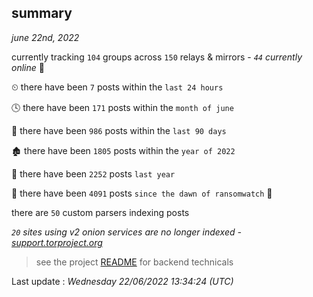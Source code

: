 
## summary
_june 22nd, 2022_

currently tracking `104` groups across `150` relays & mirrors - _`44` currently online_ 📡

⏲ there have been `7` posts within the `last 24 hours`

🕓 there have been `171` posts within the `month of june`

📅 there have been `986` posts within the `last 90 days`

🏚 there have been `1805` posts within the `year of 2022`

🚀 there have been `2252` posts `last year`

🦕 there have been `4091` posts `since the dawn of ransomwatch` 🐣

there are `50` custom parsers indexing posts

_`20` sites using v2 onion services are no longer indexed - [support.torproject.org](https://support.torproject.org/onionservices/v2-deprecation/)_

> see the project [README](https://github.com/jmousqueton/ransomwatch#readme) for backend technicals



Last update : _Wednesday 22/06/2022 13:34:24 (UTC)_

